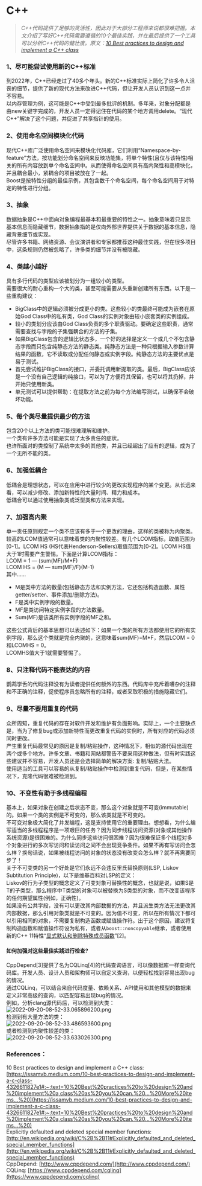 # C++ 

> _C++代码提供了足够的灵活性，因此对于大部分工程师来说都很难把握。本文介绍了写好C++代码需要遵循的10个最佳实践，并在最后提供了一个工具可以分析C++代码的健壮度。原文：_[_10 Best practices to design and implement a C++ class_](https://issamvb.medium.com/10-best-practices-to-design-and-implement-a-c-class-4326611827e1#:~:text=10%20Best%20practices%20to%20design%20and%20implement%20a,class%20as%20you%20can.%20...%20More%20items...%20)

<a name="PrLqp"></a>
### 1、尽可能尝试使用新的C++标准
到2022年，C++已经走过了40多个年头。新的C++标准实际上简化了许多令人沮丧的细节，提供了新的现代方法来改进C++代码，但让开发人员认识到这一点并不容易。<br />以内存管理为例，这可能是C++中受到最多批评的机制。多年来，对象分配都是由new关键字完成的，开发人员一定得记住在代码的某个地方调用delete。“现代C++”解决了这个问题，并促进了共享指针的使用。
<a name="Nq3wX"></a>
###  2、使用命名空间模块化代码
现代C++库广泛使用命名空间来模块化代码库，它们利用“Namespace-by-feature”方法，按功能划分命名空间来反映功能集，将单个特性(且仅与该特性)相关的所有内容放到单个命名空间中。从而使得命名空间具有高内聚性和高模块化，并且耦合最小，紧耦合的项目被放在了一起。<br />Boost是按特性分组的最佳示例，其包含数千个命名空间，每个命名空间用于对特定的特性进行分组。
<a name="pKuvk"></a>
### 3、抽象
数据抽象是C++中面向对象编程最基本和最重要的特性之一。抽象意味着只显示基本信息而隐藏细节，数据抽象指的是仅向外部世界提供关于数据的基本信息，隐藏背景细节或实现。<br />尽管许多书籍、网络资源、会议演讲者和专家都推荐这种最佳实践，但在很多项目中，这条规则仍然被忽略了，许多类的细节并没有被隐藏。
<a name="UNwMs"></a>
### 4、类越小越好
具有多行代码的类型应该被划分为一组较小的类型。<br />需要很大的耐心重构一个大的类，甚至可能需要从头重新创建所有东西。以下是一些重构建议：

- BigClass中的逻辑必须被分成更小的类。这些较小的类最终可能成为嵌套在原始God Class中的私有类，God Class的实例对象由较小嵌套类的实例组成。
- 较小的类划分应该由God Class负责的多个职责驱动。要确定这些职责，通常需要查找与字段的子集强耦合的方法的子集。
- 如果BigClass包含的逻辑比状态多，一个好的选择是定义一个或几个不包含静态字段而只包含纯静态方法的静态类。纯静态方法是一种只根据输入参数计算结果的函数，它不读取或分配任何静态或实例字段。纯静态方法的主要优点是易于测试。
- 首先尝试维护BigClass的接口，并委托调用新提取的类。最后，BigClass应该是一个没有自己逻辑的纯接口，可以为了方便将其保留，也可以将其扔掉，并开始只使用新类。
- 单元测试可以提供帮助：在提取方法之前为每个方法编写测试，以确保不会破坏功能。
<a name="tlQpl"></a>
### 5、每个类尽量提供最少的方法
包含20个以上方法的类可能很难理解和维护。<br />一个类有许多方法可能是实现了太多责任的症状。<br />也许所面对的类控制了系统中太多的其他类，并且已经超出了应有的逻辑，成为了一个无所不能的类。
<a name="YyMNL"></a>
### 6、加强低耦合
低耦合是理想状态，可以在应用中进行较少的更改实现程序的某个变更。从长远来看，可以减少修改、添加新特性的大量时间、精力和成本。<br />低耦合可以通过使用抽象类或泛型类和方法来实现。
<a name="pmKLI"></a>
### 7、加强高内聚
单一责任原则规定一个类不应该有多于一个更改的理由，这样的类被称为内聚类。较高的LCOM值通常可以意味着类的内聚性较差。有几个LCOM指标，取值范围为[0-1]。LCOM HS (HS代表Henderson-Sellers)取值范围为[0-2]。LCOM HS值大于1时需要产生警惕。下面是计算LCOM指标：<br />LCOM = 1 — (sum(MF)/M*F)<br />LCOM HS = (M — sum(MF)/F)(M-1)<br />其中……

- M是类中方法的数量(包括静态方法和实例方法，它还包括构造函数、属性getter/setter、事件添加/删除方法)。
- F是类中实例字段的数量。
- MF是类访问特定实例字段的方法数量。
- Sum(MF)是该类所有实例字段的MF之和。

这些公式背后的基本思想可以表述如下：如果一个类的所有方法都使用它的所有实例字段，那么这个类就是完全内聚的，这意味着sum(MF)=M*F，然后LCOM = 0和LCOMHS = 0。<br />LCOMHS值大于1就需要警惕了。
<a name="J27t7"></a>
### 8、只注释代码不能表达的内容
鹦鹉学舌的代码注释没有为读者提供任何额外的东西。代码库中充斥着嘈杂的注释和不正确的注释，促使程序员忽略所有的注释，或者采取积极的措施隐藏它们。
<a name="qp817"></a>
### 9、尽量不要用重复的代码
众所周知，重复代码的存在对软件开发和维护有负面影响。实际上，一个主要缺点是，当为了修复bug或添加新特性而更改重复代码的实例时，所有对应的代码必须同时更改。<br />产生重复代码最常见的原因是复制/粘贴操作，这种情况下，相似的源代码出现在两个或多个地方。许多文章、书籍和网站都警告不要采用这种做法，但有时实践这些建议并不容易，开发人员还是会选择简单的解决方案: 复制/粘贴大法。<br />使用适当的工具可以容易的从复制/粘贴操作中检测到重复代码，但是，在某些情况下，克隆代码很难被检测到。
<a name="x4na3"></a>
### 10、不变性有助于多线程编程
基本上，如果对象在创建之后状态不变，那么这个对象就是不可变(immutable)的。如果一个类的实例是不可变的，那么该类就是不可变的。<br />不可变对象极大简化了并发编程，这是支持使用它的重要理由。想想看，为什么编写适当的多线程程序是一项艰巨的任务？因为同步线程访问资源(对象或其他操作系统资源)是很困难的。为什么同步这些访问很困难？因为很难保证多个线程对多个对象进行的多次写访问和读访问之间不会出现竞争条件。如果不再有写访问会怎么样？换句话说，如果被线程访问的对象的状态没有改变会怎么样？就不再需要同步了！<br />关于不可变类的另一个好处是它们永远不会违反里氏替换原则(LSP, Liskov Subtitution Principle)，以下是维基百科对LSP的定义：<br />Liskov的行为子类型的概念定义了可变对象可替换性的概念，也就是说，如果S是T的子类型，那么程序中T类型的对象可以被替换为S类型的对象，而不改变该程序的任何期望属性(例如，正确性)。<br />如果没有公共字段，没有可以更改其内部数据的方法，并且派生类方法无法更改其内部数据，那么引用对象类就是不可变的。因为值不可变，所以在所有情况下都可以引用相同的对象，不需要复制构造函数或赋值操作符。出于这个原因，建议将复制构造函数和赋值操作符设为私有，或者从`boost::noncopyable`继承，或者使用新的C++ 11特性“[显式默认和删除特殊成员函数](http://en.wikipedia.org/wiki/C%2B%2B11#Explicitly_defaulted_and_deleted_special_member_functions)”[2]。
<a name="Z8qsZ"></a>
#### 如何加强对这些最佳实践进行检查?
CppDepend[3]提供了名为CQLinq[4]的代码查询语言，可以像数据库一样查询代码库。开发人员、设计人员和架构师可以自定义查询，以便轻松找到容易出现bug的情况。<br />通过CQLinq，可以结合来自代码度量、依赖关系、API使用和其他模型的数据来定义非常高级的查询，以匹配容易出现bug的情况。<br />例如，分析clang源代码后，可以检测到大类：<br />![2022-09-20-08-52-33.065896200.png](./img/1663635259224-e8ac41ca-f617-4714-99e2-269b5ac2547e.png)<br />检测到有大量方法的类：<br />![2022-09-20-08-52-33.486593600.png](./img/1663635259243-4fc3429d-ba63-4a1f-9c00-1a29cae5a565.png)<br />或者检测到内聚性较差的类：<br />![2022-09-20-08-52-33.633026300.png](./img/1663635259239-438e927e-7598-46de-b3d0-a62ad03a1ed3.png)
<a name="auuh9"></a>
### References：
10 Best practices to design and implement a C++ class: [https://issamvb.medium.com/10-best-practices-to-design-and-implement-a-c-class-4326611827e1#:~:text=10%20Best%20practices%20to%20design%20and%20implement%20a,class%20as%20you%20can.%20...%20More%20items...%20](https://issamvb.medium.com/10-best-practices-to-design-and-implement-a-c-class-4326611827e1#:~:text=10%20Best%20practices%20to%20design%20and%20implement%20a,class%20as%20you%20can.%20...%20More%20items...%20)<br />Explicitly defaulted and deleted special member functions: [http://en.wikipedia.org/wiki/C%2B%2B11#Explicitly_defaulted_and_deleted_special_member_functions](http://en.wikipedia.org/wiki/C%2B%2B11#Explicitly_defaulted_and_deleted_special_member_functions)<br />CppDepend: [http://www.cppdepend.com/](http://www.cppdepend.com/)<br />CQLinq: [https://www.cppdepend.com/cqlinq](https://www.cppdepend.com/cqlinq)
